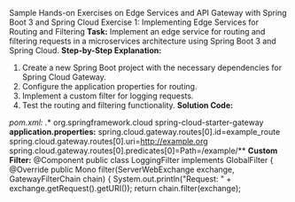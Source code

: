
Sample Hands-on Exercises on Edge Services and API Gateway with Spring Boot 3 and Spring Cloud
Exercise 1: Implementing Edge Services for Routing and Filtering
**Task:** Implement an edge service for routing and filtering requests in a microservices architecture using Spring Boot 3 and Spring Cloud.
**Step-by-Step Explanation:**
1. Create a new Spring Boot project with the necessary dependencies for Spring Cloud Gateway.
2. Configure the application properties for routing.
3. Implement a custom filter for logging requests.
4. Test the routing and filtering functionality.
**Solution Code:**

**pom.xml:*
.**
<dependency>
<groupId>org.springframework.cloud</groupId> <artifactId>spring-cloud-starter-gateway</artifactId>
</dependency>
**application.properties:**
spring.cloud.gateway.routes[0].id=example_route spring.cloud.gateway.routes[0].uri=http://example.org
spring.cloud.gateway.routes[0].predicates[0]=Path=/example/**
**Custom Filter:**
@Component
public class LoggingFilter implements GlobalFilter {
@Override
public Mono<Void> filter(ServerWebExchange exchange, GatewayFilterChain chain) { System.out.println("Request: " + exchange.getRequest().getURI());
return chain.filter(exchange);
